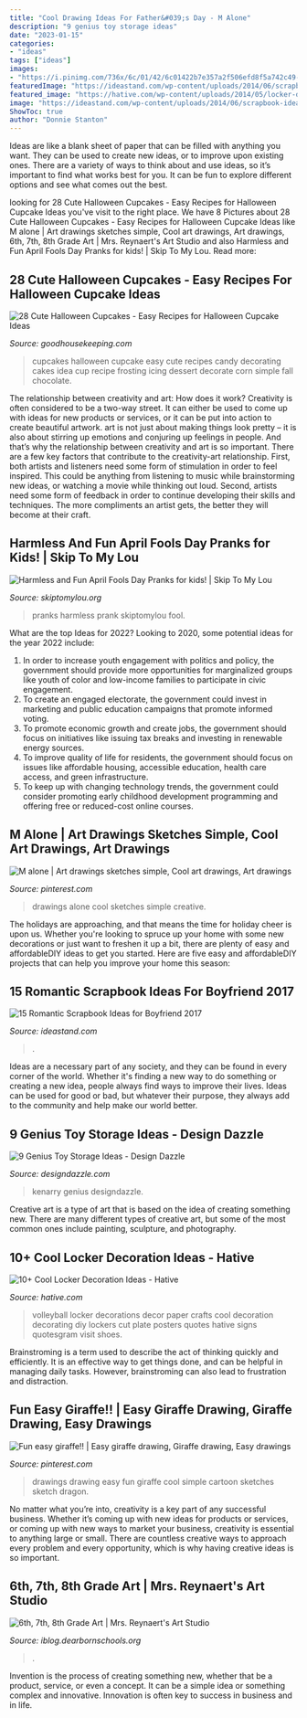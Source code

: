 ```yaml
---
title: "Cool Drawing Ideas For Father&#039;s Day - M Alone"
description: "9 genius toy storage ideas"
date: "2023-01-15"
categories:
- "ideas"
tags: ["ideas"]
images:
- "https://i.pinimg.com/736x/6c/01/42/6c01422b7e357a2f506efd8f5a742c49--giraffes-drawings.jpg"
featuredImage: "https://ideastand.com/wp-content/uploads/2014/06/scrapbook-ideas-for-boyfriend/8-romantic-scrapbook-ideas.jpg"
featured_image: "https://hative.com/wp-content/uploads/2014/05/locker-decoration/11-volleyball-paper-plate.jpg"
image: "https://ideastand.com/wp-content/uploads/2014/06/scrapbook-ideas-for-boyfriend/8-romantic-scrapbook-ideas.jpg"
ShowToc: true
author: "Donnie Stanton"
---
```



Ideas are like a blank sheet of paper that can be filled with anything you want. They can be used to create new ideas, or to improve upon existing ones. There are a variety of ways to think about and use ideas, so it’s important to find what works best for you. It can be fun to explore different options and see what comes out the best.

	

		
looking for 28 Cute Halloween Cupcakes - Easy Recipes for Halloween Cupcake Ideas you've visit to the right place. We have 8 Pictures about 28 Cute Halloween Cupcakes - Easy Recipes for Halloween Cupcake Ideas like M alone | Art drawings sketches simple, Cool art drawings, Art drawings, 6th, 7th, 8th Grade Art | Mrs. Reynaert&#039;s Art Studio and also Harmless and Fun April Fools Day Pranks for kids! | Skip To My Lou. Read more:
		
    
## 28 Cute Halloween Cupcakes - Easy Recipes For Halloween Cupcake Ideas

<img loading=lazy src="http://ghk.h-cdn.co/assets/15/35/1440597851-img-5696.jpg" onerror="this.onerror=null;this.src='https://tse1.mm.bing.net/th?id=OIP.U_Ca9k0AspzNU5yzqNZKvAHaLH&amp;pid=15.1';" alt="28 Cute Halloween Cupcakes - Easy Recipes for Halloween Cupcake Ideas">

_Source: goodhousekeeping.com_

>cupcakes halloween cupcake easy cute recipes candy decorating cakes idea cup recipe frosting icing dessert decorate corn simple fall chocolate. 

	

The relationship between creativity and art: How does it work?
Creativity is often considered to be a two-way street. It can either be used to come up with ideas for new products or services, or it can be put into action to create beautiful artwork. art is not just about making things look pretty – it is also about stirring up emotions and conjuring up feelings in people. And that’s why the relationship between creativity and art is so important.
There are a few key factors that contribute to the creativity-art relationship. First, both artists and listeners need some form of stimulation in order to feel inspired. This could be anything from listening to music while brainstorming new ideas, or watching a movie while thinking out loud. Second, artists need some form of feedback in order to continue developing their skills and techniques. The more compliments an artist gets, the better they will become at their craft.

    
## Harmless And Fun April Fools Day Pranks for Kids! | Skip To My Lou

<img loading=lazy src="http://www.skiptomylou.org/wp-content/uploads/2014/03/april-fools-for-kids-1.jpg" onerror="this.onerror=null;this.src='https://tse2.mm.bing.net/th?id=OIP.8OjxnwrztxjrcvCyooFV3wHaKl&amp;pid=15.1';" alt="Harmless and Fun April Fools Day Pranks for kids! | Skip To My Lou">

_Source: skiptomylou.org_

>pranks harmless prank skiptomylou fool. 

	

What are the top Ideas for 2022?
Looking to 2020, some potential ideas for the year 2022 include: 
1) In order to increase youth engagement with politics and policy, the government should provide more opportunities for marginalized groups like youth of color and low-income families to participate in civic engagement. 
2) To create an engaged electorate, the government could invest in marketing and public education campaigns that promote informed voting. 
3) To promote economic growth and create jobs, the government should focus on initiatives like issuing tax breaks and investing in renewable energy sources. 
4) To improve quality of life for residents, the government should focus on issues like affordable housing, accessible education, health care access, and green infrastructure. 
5) To keep up with changing technology trends, the government could consider promoting early childhood development programming and offering free or reduced-cost online courses.

    
## M Alone | Art Drawings Sketches Simple, Cool Art Drawings, Art Drawings

<img loading=lazy src="https://i.pinimg.com/736x/9c/ef/83/9cef8332ecd6d71628196f5af10a3fdd.jpg" onerror="this.onerror=null;this.src='https://tse4.mm.bing.net/th?id=OIP.oaquGZRa-RPUI9cJ5BFC1gHaJ3&amp;pid=15.1';" alt="M alone | Art drawings sketches simple, Cool art drawings, Art drawings">

_Source: pinterest.com_

>drawings alone cool sketches simple creative. 

	

The holidays are approaching, and that means the time for holiday cheer is upon us. Whether you're looking to spruce up your home with some new decorations or just want to freshen it up a bit, there are plenty of easy and affordableDIY ideas to get you started. Here are five easy and affordableDIY projects that can help you improve your home this season: 

    
## 15 Romantic Scrapbook Ideas For Boyfriend 2017

<img loading=lazy src="https://ideastand.com/wp-content/uploads/2014/06/scrapbook-ideas-for-boyfriend/8-romantic-scrapbook-ideas.jpg" onerror="this.onerror=null;this.src='https://tse3.mm.bing.net/th?id=OIP.sz5gww3kaa5K4gcRXpQKmAHaJ6&amp;pid=15.1';" alt="15 Romantic Scrapbook Ideas for Boyfriend 2017">

_Source: ideastand.com_

>. 

	

Ideas are a necessary part of any society, and they can be found in every corner of the world. Whether it's finding a new way to do something or creating a new idea, people always find ways to improve their lives. Ideas can be used for good or bad, but whatever their purpose, they always add to the community and help make our world better.

    
## 9 Genius Toy Storage Ideas - Design Dazzle

<img loading=lazy src="http://www.designdazzle.com/wp-content/uploads/2017/01/toyorganization7.jpg" onerror="this.onerror=null;this.src='https://tse2.mm.bing.net/th?id=OIP.0MAunYUJnuIibJBhO8y_VwHaHa&amp;pid=15.1';" alt="9 Genius Toy Storage Ideas - Design Dazzle">

_Source: designdazzle.com_

>kenarry genius designdazzle. 

	

Creative art is a type of art that is based on the idea of creating something new. There are many different types of creative art, but some of the most common ones include painting, sculpture, and photography.

    
## 10+ Cool Locker Decoration Ideas - Hative

<img loading=lazy src="https://hative.com/wp-content/uploads/2014/05/locker-decoration/11-volleyball-paper-plate.jpg" onerror="this.onerror=null;this.src='https://tse4.mm.bing.net/th?id=OIP.eI4xj-5LXGFXkkrms-jhvAHaNK&amp;pid=15.1';" alt="10+ Cool Locker Decoration Ideas - Hative">

_Source: hative.com_

>volleyball locker decorations decor paper crafts cool decoration decorating diy lockers cut plate posters quotes hative signs quotesgram visit shoes. 

	

Brainstroming is a term used to describe the act of thinking quickly and efficiently. It is an effective way to get things done, and can be helpful in managing daily tasks. However, brainstroming can also lead to frustration and distraction.

    
## Fun Easy Giraffe!! | Easy Giraffe Drawing, Giraffe Drawing, Easy Drawings

<img loading=lazy src="https://i.pinimg.com/736x/6c/01/42/6c01422b7e357a2f506efd8f5a742c49--giraffes-drawings.jpg" onerror="this.onerror=null;this.src='https://tse4.mm.bing.net/th?id=OIP.jdy90IZOfdt3rIMVcmeMrwHaJ3&amp;pid=15.1';" alt="Fun easy giraffe!! | Easy giraffe drawing, Giraffe drawing, Easy drawings">

_Source: pinterest.com_

>drawings drawing easy fun giraffe cool simple cartoon sketches sketch dragon. 

	

No matter what you’re into, creativity is a key part of any successful business. Whether it’s coming up with new ideas for products or services, or coming up with new ways to market your business, creativity is essential to anything large or small. There are countless creative ways to approach every problem and every opportunity, which is why having creative ideas is so important.

    
## 6th, 7th, 8th Grade Art | Mrs. Reynaert&#039;s Art Studio

<img loading=lazy src="https://iblog.dearbornschools.org/reynaen/wp-content/uploads/sites/645/2015/11/IMG_32991-e1446485345271.jpg" onerror="this.onerror=null;this.src='https://tse4.mm.bing.net/th?id=OIP.ZbhznAQoVt9UuvQ5r3YUsAHaJ4&amp;pid=15.1';" alt="6th, 7th, 8th Grade Art | Mrs. Reynaert&#039;s Art Studio">

_Source: iblog.dearbornschools.org_

>. 

	

Invention is the process of creating something new, whether that be a product, service, or even a concept. It can be a simple idea or something complex and innovative. Innovation is often key to success in business and in life.


